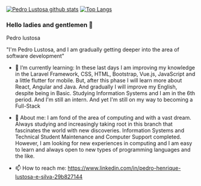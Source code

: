 [![Pedro Lustosa github stats](https://github-readme-stats.vercel.app/api?username=Pedrolustosa)](https://github.com/Pedrolustosa/github-readme-stats)
[![Top Langs](https://github-readme-stats.vercel.app/api/top-langs/?username=Pedrolustosa&layout=compact)](https://github.com/Pedrolustosa/github-readme-stats)

### Hello ladies and gentlemen 👋

Pedro lustosa

"I'm Pedro Lustosa, and I am gradually getting deeper into the area of software development"

- 🌱 I’m currently learning: 
In these last days I am improving my knowledge in the Laravel Framework, CSS, HTML, Bootstrap, Vue.js, JavaScript and a little flutter for mobile. But, after this phase I will learn more about React, Angular and Java. 
And gradually I will improve my English, despite being in Basic. 
Studying Information Systems and I am in the 6th period. 
And I'm still an intern. And yet I'm still on my way to becoming a Full-Stack

- 💬 About me: 
I am fond of the area of computing and with a vast dream. 
Always studying and increasingly taking root in this branch that fascinates the world with new discoveries.
Information Systems and Technical Student Maintenance and Computer Support completed. 
However, I am looking for new experiences in computing and I am easy to learn and 
always open to new types of programming languages and the like.

- 📫 How to reach me: 
https://www.linkedin.com/in/pedro-henrique-lustosa-e-silva-29b827144
